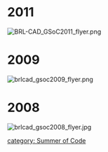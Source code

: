 # 2011

![](BRL-CAD_GSoC2011_flyer.png "BRL-CAD_GSoC2011_flyer.png")

# 2009

![](brlcad_gsoc2009_flyer.png "brlcad_gsoc2009_flyer.png")

# 2008

![](brlcad_gsoc2008_flyer.jpg "brlcad_gsoc2008_flyer.jpg")

[category: Summer of Code](category:_Summer_of_Code.md)
